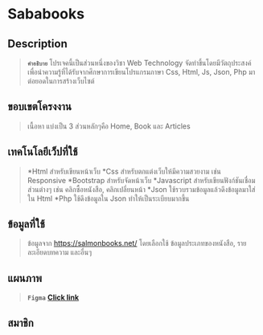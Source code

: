 # Sababooks

## Description
>**`คำอธิบาย`**
>โปรเจคนี้เป็นส่วนหนึ่งของวิชา Web Technology จัดทำขึ้นโดยมีวัตถุประสงค์เพื่อนำความรู้ที่ได้รับจากศึกษาการเขียนโปรแกรมภาษา Css, Html, Js, Json, Php มาต่อยอดในการสร้างเว็บไซต์
## ขอบเขตโครงงาน
>เนื้อหา แบ่งเป็น 3 ส่วนหลักๆคือ Home, Book และ Articles
## เทคโนโลยีเว็ปที่ใช้
>*Html สำหรับเขียนหน้าเว็บ
>*Css สำหรับตกแต่งเว็บให้มีความสวยงาม เช่น Responsive
>*Bootstrap สำหรับจัดหน้าเว็บ
>*Javascript สำหรับเขียนฟังก์ชันเชื่อมส่วนต่างๆ เช่น คลิกซื้อหนังสือ, คลิกเปลี่ยนหน้า
>*Json ใช้รวบรวมข้อมูลแล้วดึงข้อมูลมาใส่ใน Html
>*Php ใช้ดึงข้อมูลใน Json ทำให้เป็นระเบียบมากขึ้น
## ข้อมูลที่ใช้
>ข้อมูลจาก https://salmonbooks.net/ โดยเลือกใช้ ข้อมูลประเภทของหนังสือ, รายละเอียดบทความ และอื่นๆ
## แผนภาพ
>**`Figma`**
**[Click link](https://www.figma.com/file/8t2KfjGchE0swQF0Cy7pbi/webTech?node-id=0%3A1)**

## สมาชิก
